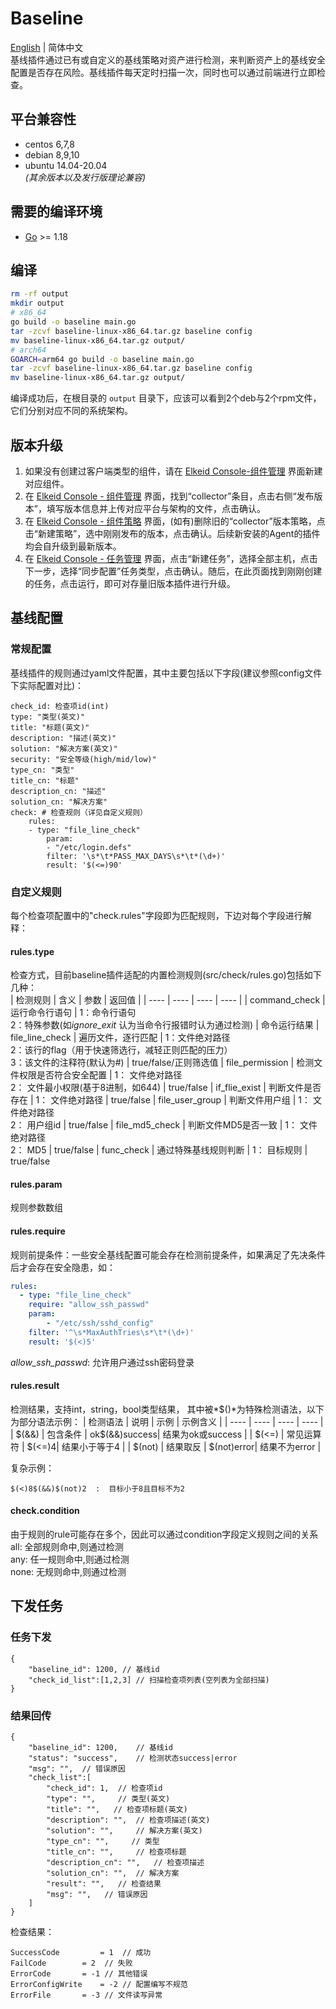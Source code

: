 # Baseline

[English](README.md) | 简体中文  
基线插件通过已有或自定义的基线策略对资产进行检测，来判断资产上的基线安全配置是否存在风险。基线插件每天定时扫描一次，同时也可以通过前端进行立即检查。
## 平台兼容性
- centos 6,7,8  
- debian 8,9,10  
- ubuntu 14.04-20.04  
*(其余版本以及发行版理论兼容)*

## 需要的编译环境
* [Go](https://go.dev/) >= 1.18

## 编译
```bash
rm -rf output
mkdir output
# x86_64
go build -o baseline main.go
tar -zcvf baseline-linux-x86_64.tar.gz baseline config
mv baseline-linux-x86_64.tar.gz output/
# arch64
GOARCH=arm64 go build -o baseline main.go
tar -zcvf baseline-linux-x86_64.tar.gz baseline config
mv baseline-linux-x86_64.tar.gz output/
```
编译成功后，在根目录的 `output` 目录下，应该可以看到2个deb与2个rpm文件，它们分别对应不同的系统架构。

## 版本升级
1. 如果没有创建过客户端类型的组件，请在 [Elkeid Console-组件管理](../../server/docs/console_tutorial/Elkeid_Console_manual.md#组件管理) 界面新建对应组件。
2. 在 [Elkeid Console - 组件管理](../../server/docs/console_tutorial/Elkeid_Console_manual.md#组件管理) 界面，找到“collector”条目，点击右侧“发布版本”，填写版本信息并上传对应平台与架构的文件，点击确认。
3. 在 [Elkeid Console - 组件策略](../../server/docs/console_tutorial/Elkeid_Console_manual.md#组件策略) 界面，(如有)删除旧的“collector”版本策略，点击“新建策略”，选中刚刚发布的版本，点击确认。后续新安装的Agent的插件均会自升级到最新版本。
4. 在 [Elkeid Console - 任务管理](../../server/docs/console_tutorial/Elkeid_Console_manual.md#任务管理) 界面，点击“新建任务”，选择全部主机，点击下一步，选择“同步配置”任务类型，点击确认。随后，在此页面找到刚刚创建的任务，点击运行，即可对存量旧版本插件进行升级。

## 基线配置
### 常规配置
基线插件的规则通过yaml文件配置，其中主要包括以下字段(建议参照config文件下实际配置对比)：
```
check_id: 检查项id(int)
type: "类型(英文)"
title: "标题(英文)"
description: "描述(英文)"
solution: "解决方案(英文)"
security: "安全等级(high/mid/low)"
type_cn: "类型"
title_cn: "标题"
description_cn: "描述"
solution_cn: "解决方案"
check: # 检查规则（详见自定义规则）
    rules:
    - type: "file_line_check"
        param:
        - "/etc/login.defs"
        filter: '\s*\t*PASS_MAX_DAYS\s*\t*(\d+)'
        result: '$(<=)90'
```
### 自定义规则
每个检查项配置中的"check.rules"字段即为匹配规则，下边对每个字段进行解释：
#### rules.type
检查方式，目前baseline插件适配的内置检测规则(src/check/rules.go)包括如下几种：  
| 检测规则 | 含义 | 参数 | 返回值 |
|  ----  | ----  |  ----  | ----  |
| command_check  | 运行命令行语句 | 1：命令行语句<br>2：特殊参数(如*ignore_exit* 认为当命令行报错时认为通过检测) | 命令运行结果
| file_line_check  | 遍历文件，逐行匹配 | 1：文件绝对路径<br>2：该行的flag（用于快速筛选行，减轻正则匹配的压力）<br>3：该文件的注释符(默认为#) | true/false/正则筛选值
| file_permission  | 检测文件权限是否符合安全配置 | 1： 文件绝对路径<br>2： 文件最小权限(基于8进制，如644) | true/false
| if_flie_exist  | 判断文件是否存在 | 1： 文件绝对路径 | true/false
| file_user_group  | 判断文件用户组 | 1： 文件绝对路径<br>2： 用户组id | true/false
| file_md5_check  | 判断文件MD5是否一致 | 1： 文件绝对路径<br>2： MD5 | true/false
| func_check  | 通过特殊基线规则判断 | 1： 目标规则 | true/false
#### rules.param
规则参数数组
#### rules.require
规则前提条件：一些安全基线配置可能会存在检测前提条件，如果满足了先决条件后才会存在安全隐患，如：
```yaml
rules:
  - type: "file_line_check"
    require: "allow_ssh_passwd"
    param:
        - "/etc/ssh/sshd_config"
    filter: '^\s*MaxAuthTries\s*\t*(\d+)'
    result: '$(<)5'
```
*allow_ssh_passwd*: 允许用户通过ssh密码登录
#### rules.result
检测结果，支持int，string，bool类型结果，
其中被*$()*为特殊检测语法，以下为部分语法示例：
|  检测语法 | 说明 | 示例 | 示例含义 |
|  ----  | ----  |  ----  |  ----  |
| $(&&) | 包含条件 | ok$(&&)success| 结果为ok或success |
| $(<=) | 常见运算符 | $(<=)4| 结果小于等于4 |
| $(not) | 结果取反 | $(not)error| 结果不为error |

复杂示例：
```
$(<)8$(&&)$(not)2  :  目标小于8且目标不为2
```
#### check.condition
由于规则的rule可能存在多个，因此可以通过condition字段定义规则之间的关系  
all: 全部规则命中,则通过检测  
any: 任一规则命中,则通过检测  
none: 无规则命中,则通过检测  
## 下发任务
### 任务下发
```
{
    "baseline_id": 1200, // 基线id
    "check_id_list":[1,2,3] // 扫描检查项列表(空列表为全部扫描)
}
```

### 结果回传
```
{
    "baseline_id": 1200,    // 基线id
    "status": "success",    // 检测状态success|error
    "msg": "",  // 错误原因
    "check_list":[
        "check_id": 1,  // 检查项id
        "type": "",     // 类型(英文)
        "title": "",   // 检查项标题(英文)
        "description": "",  // 检查项描述(英文)
        "solution": "",     // 解决方案(英文)
        "type_cn": "",     // 类型
        "title_cn": "",     // 检查项标题
        "description_cn": "",   // 检查项描述
        "solution_cn": "",  // 解决方案
        "result": "",   // 检查结果
        "msg": "",   // 错误原因
    ]
}
```

检查结果：
```
SuccessCode 		= 1  // 成功
FailCode 		= 2  // 失败
ErrorCode 		= -1 // 其他错误
ErrorConfigWrite	= -2 // 配置编写不规范
ErrorFile		= -3 // 文件读写异常
```